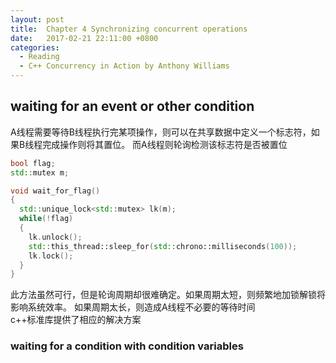 ```yaml
---
layout: post
title:  Chapter 4 Synchronizing concurrent operations
date:   2017-02-21 22:11:00 +0800
categories:
  - Reading
  - C++ Concurrency in Action by Anthony Williams
---
```


## waiting for an event or other condition

A线程需要等待B线程执行完某项操作，则可以在共享数据中定义一个标志符，如果B线程完成操作则将其置位。
而A线程则轮询检测该标志符是否被置位

```c++
bool flag;
std::mutex m;

void wait_for_flag()
{
  std::unique_lock<std::mutex> lk(m);
  while(!flag)
  {
    lk.unlock();
    std::this_thread::sleep_for(std::chrono::milliseconds(100));
    lk.lock();
  }
}
```

此方法虽然可行，但是轮询周期却很难确定。如果周期太短，则频繁地加锁解锁将影响系统效率。
如果周期太长，则造成A线程不必要的等待时间  
c++标准库提供了相应的解决方案

### waiting for a condition with condition variables
